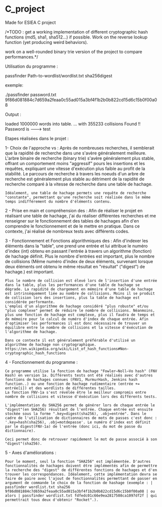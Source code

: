 # C_project
Made for ESIEA C project

/*TODO : get a working implementation of different cryptographic hash functions (md5, sha1, sha512...) if possible.
Work on the reverse lookup function (yet producing weird behaviors).

work on a well-rounded binary trie version of the project to compare performances.*/

Utilisation du programme :

passfinder Path-to-wordlist/wordlist.txt sha256digest

exemple:

./passfinder password.txt 9f86d081884c7d659a2feaa0c55ad015a3bf4f1b2b0b822cd15d6c15b0f00a08

Output :

loaded 1000000 words into table.
	... with 355233 collisions
Found !! Password is --->  test

Etapes réalisées dans le projet :

1- Choix de l'approche <hashtables> vs <binary tries> :
    Après de nombreuses recherches, il semblerait que la rapidité de recherche dans une <hashtable> s'avère généralement meilleure.
    L'arbre binaire de recherche (binary trie) s'avère généralement plus stable, offrant un comportement moins "aggressif" pours les insertions et les requêtes, expliquant une vitesse d'exécution plus faible au profit de la stabilité.
    Le parcours de recherche à travers les noeuds d'un arbre de recherche est généralement plus stable au détriment de la rapidité de recherche comparé à la vitesse de recherche dans une table de hachage.
  
    Idéalement, une table de hachage permets une requête de recherche "constante", permettant qu'une recherche soit réalisée dans le même temps indifférement du nombre d'éléments contenu.

2 - Prise en main et compréhension des <hash-tables> :
    Afin de réaliser le projet en réalisant une table de hachage, j'ai du réaliser différentes recherches et me renseigner sur le fonctionnement des tables de hachages afin d'en comprendre le fonctionnement et de le mettre en pratique.
    Dans ce contexte, j'ai réalisé de nombreux tests avec différents codes.

3 - Fonctionnement et Fonctions algorithmiques des <hash-tables> : 
    Afin d'indexer les éléments dans la "table", une <hash-table> prend une entrée et lui attribue le numéro d'index (int) obtenu en passant l'entrée à travers un algorithme (fonction) de hachage définit.
    Plus le nombre d'entrées est important, plus le nombre de collisions (Même numéro d'index de deux éléments, survenant lorsque deux éléments ont obtenu le même résultat en "résultat" ("digest") de hachage.) est important.

    Plus le nombre de collision est élevé lors de l'insertion d'une entrée dans la table, plus les performances d'une table de hachage se dégrade. La rapidité de chargement en mémoire d'une table de hachage est intrinsèquement liée au nombre de collisions. Moins il se produit de collision lors des insertions, plus la table de hachage est considérée performante.
    L'emploi d'un algorithme de hachage considéré "plus robuste" et/ou "plus complexe" permet de réduire le nombre de collisions. Néanmoins, plus une fonction de hachage est complexe, plus il faudra de temps et de mémoire pour le calcul de numéro d'index de chaque entrée. Afin d'optimiser les performances il est donc nécessaire de trouver un équilibre entre le nombre de collisions et la vitesse d'éxécution de l'algorithme de hachage.

    Dans ce contexte il est généralement préférable d'utilisé un algorithme de hachage non cryptographique.
    https://en.wikipedia.org/wiki/List_of_hash_functions#Non-cryptographic_hash_functions

4 - Fonctionnement du programme :

    Ce programme utilise la fonction de hachage "Fowler–Noll–Vo hash" (FNV Hash) en version 1a. Différents tests ont été réalisés avec d'autres fonctions de hachages connues (FNV1, MurmurHash, Jenkins hash function..) ou une fonction de hachage rudimentaire (entrée += entrée[i]) et des wordlists de différentes tailles.
    La fonction FNV-1a s'est révélée être le meilleur compromis entre nombre de collisions et vitesse d'éxécution lors des différents tests.

    L'implémentation du SHA256 permet de générer lors de chaque entrée le "digest"(en SHA256) résultant de l'entrée. Chaque entrée est ensuite stockée sous la forme ".key=digest(sha256), .obj=entrée". Dans le cadre de l'utilisation de dictionnaires de mots de passes c'est donc : '.key=hash(sha256), .obj=motdepasse'. Le numéro d'index est définit par le digest(FNV-1a) de l'entrée (donc ici, du mot de passe du dictionnaire).

    Ceci permet donc de retrouver rapidement le mot de passe associé à son "digest"(sha256).

5 - Axes d'améliorations :

    Pour le moment, seul la fonction "SHA256" est implémentée. D'autres fonctionnalités de hachages doivent être implémentés afin de permettre la recherche des "digest" de différentes fonctions de hachages et d'en trouver les correspondances. Idéalement, cette implémentation devra se faire de paire avec l'ajout de fonctionnalités permettant de passer en argument de commande le choix de la fonction de hashage (exemple : | passfinder wordlist.txt sha256 9f86d081884c7d659a2feaa0c55ad015a3bf4f1b2b0b822cd15d6c15b0f00a08 | ou alors | passfinder wordlist.txt fdfedc01c66e9ea2817508ca1097df2f | qui permettrait tous deux d'obtenir "Rocket".).
  
  
